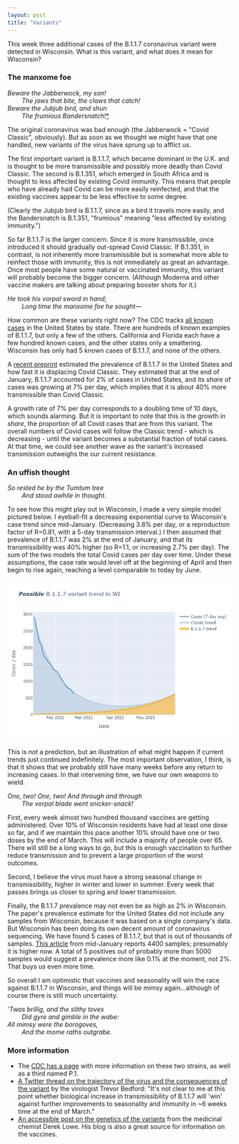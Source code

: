 ```yaml
---
layout: post
title: "Variants"
---
```


This week three additional cases of the B.1.1.7 coronavirus variant were detected in Wisconsin. What is this variant, and what does it mean for Wisconsin?

### The manxome foe
*Beware the Jabberwock, my son!  
&emsp;&emsp; The jaws that bite, the claws that catch!  
Beware the Jubjub bird, and shun  
&emsp;&emsp; The frumious Bandersnatch!*[*](https://www.poetryfoundation.org/poems/42916/jabberwocky)

The original coronavirus was bad enough (the Jabberwock = "Covid Classic", obviously). But as soon as we thought we might have that one handled, new variants of the virus have sprung up to afflict us.

The first important variant is B.1.1.7, which became dominant in the U.K. and is thought to be more transmissible and possibly more deadly than Covid Classic. The second is B.1.351, which emerged in South Africa and is thought to less affected by existing Covid immunity. This means that people who have already had Covid can be more easily reinfected, and that the existing vaccines appear to be less effective to some degree.
      
(Clearly the Jubjub bird is B.1.1.7, since as a bird it travels more easily, and the Bandersnatch is B.1.351, "frumious" meaning "less affected by existing immunity.")

So far B.1.1.7 is the larger concern. Since it is more transmissible, once introduced it should gradually out-spread Covid Classic. If B.1.351, in contrast, is not inherently more transmissible but is somewhat more able to reinfect those with immunity, this is not immediately as great an advantage. Once most people have some natural or vaccinated immunity, this variant will probably become the bigger concern. (Although Moderna and other vaccine makers are talking about preparing booster shots for it.) 
      
*He took his vorpal sword in hand;  
&emsp;&emsp; Long time the manxome foe he sought—*  

How common are these variants right now? The CDC tracks [all known cases](https://www.cdc.gov/coronavirus/2019-ncov/transmission/variant-cases.html) in the United States by state. There are hundreds of known examples of B.1.1.7, but only a few of the others. California and Florida each have a few hundred known cases, and the other states only a smattering. Wisconsin has only had 5 known cases of B.1.1.7, and none of the others.

A [recent preprint](https://www.medrxiv.org/content/10.1101/2020.12.18.20248479v1) estimated the prevalence of B.1.1.7 in the United States and how fast it is displacing Covid Classic. They estimated that at the end of January, B.1.1.7 accounted for 2% of cases in United States, and its *share* of cases was growing at 7% per day, which implies that it is about 40% more transmissible than Covid Classic.

A growth rate of 7% per day corresponds to a doubling time of 10 days, which sounds alarming. But it is important to note that this is the growth in *share*, the proportion of all Covid cases that are from this variant. The overall numbers of Covid cases will follow the Classic trend - which is decreasing - until the variant becomes a substantial fraction of total cases. At that time, we could see another wave as the variant's increased transmission outweighs the our current resistance.

### An uffish thought
*So rested he by the Tumtum tree  
&emsp;&emsp; And stood awhile in thought.*  

To see how this might play out in Wisconsin, I made a very simple model pictured below. I eyeball-fit a decreasing exponential curve to Wisconsin's case trend since mid-January. (Decreasing 3.8% per day, or a reproduction factor of R=0.81, with a 5-day transmission interval.) I then assumed that prevalence of B.1.1.7 was 2% at the end of January, and that its transmissibility was 40% higher (so R=1.1, or increasing 2.7% per day). The sum of the two models the total Covid cases per day over time. Under these assumptions, the case rate would level off at the beginning of April and then begin to rise again, reaching a level comparable to today by June.

![WI variant estimate](../assets/Variant-Estimate_2021-02-19.png)

This is *not* a prediction, but an illustration of what might happen if current trends just continued indefinitely. The most important observation, I think, is that it shows that we probably still have many weeks before any return to increasing cases. In that intervening time, we have our own weapons to wield. 

*One, two! One, two! And through and through  
&emsp;&emsp; The vorpal blade went snicker-snack!*  

First, every week almost two hundred thousand vaccines are getting administered. Over 10% of Wisconsin residents have had at least one dose so far, and if we maintain this pace another 10% should have one or two doses by the end of March. This will include a majority of people over 65. There will still be a long ways to go, but this is enough vaccination to further reduce transmission and to prevent a large proportion of the worst outcomes.

Second, I believe the virus must have a strong seasonal change in transmissibility, higher in winter and lower in summer. Every week that passes brings us closer to spring and lower transmission.

Finally, the B.1.1.7 prevalence may not even be as high as 2% in Wisconsin. The paper's prevalence estimate for the United States did not include any samples from Wisconsin, because it was based on a single company's data. But Wisconsin has been doing its own decent amount of coronavirus sequencing. We have found 5 cases of B.1.1.7, but that is out of thousands of samples. [This article](https://www.postcrescent.com/story/news/2021/01/19/wisconsin-covid-19-gene-sequencing-detects-variants-like-b-1-1-7/6641060002/) from mid-January reports 4400 samples; presumably it is higher now. A total of 5 positives out of probably more than 5000 samples would suggest a prevalence more like 0.1% at the moment, not 2%. That buys us even more time.

So overall I am optimistic that vaccines and seasonality will win the race against B.1.1.7 in Wisconsin, and things will be mimsy again...although of course there is still much uncertainty.

*’Twas brillig, and the slithy toves  
&emsp;&emsp; Did gyre and gimble in the wabe:  
All mimsy were the borogoves,  
&emsp;&emsp; And the mome raths outgrabe.*  

### More information
- The [CDC has a page](https://www.cdc.gov/coronavirus/2019-ncov/transmission/variant.html) with more information on these two strains, as well as a third named P.1.
- [A Twitter thread on the trajectory of the virus and the consequences of the variant](https://twitter.com/trvrb/status/1362438586511990788) by the virologist Trevor Bedford: "It's not clear to me at this point whether biological increase in transmissibility of B.1.1.7 will 'win' against further improvements to seasonality and immunity in ~6 weeks time at the end of March."
- [An accessible post on the genetics of the variants](https://blogs.sciencemag.org/pipeline/archives/2021/02/18/coronavirus-variants) from the medicinal chemist Derek Lowe. His blog is also a great source for information on the vaccines.
